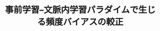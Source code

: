 ---
title: 事前学習–文脈内学習パラダイムで生じる頻度バイアスの較正
layout: post
has_content: false
venue: "The 19th Symposium of Young Researcher Association for NLP Studies: YANS: YANS2024"
authors:
  - "*伊藤郁海"
  - "*鴨田豪"
  - "熊谷雄介"
  - "横井祥 (* Equal contribution)"
year: 2024
month: 9
rank: 1
links:
  - name: "Conference"
    url: "https://yans.anlp.jp/entry/yans2024"
    type: "normal"
---